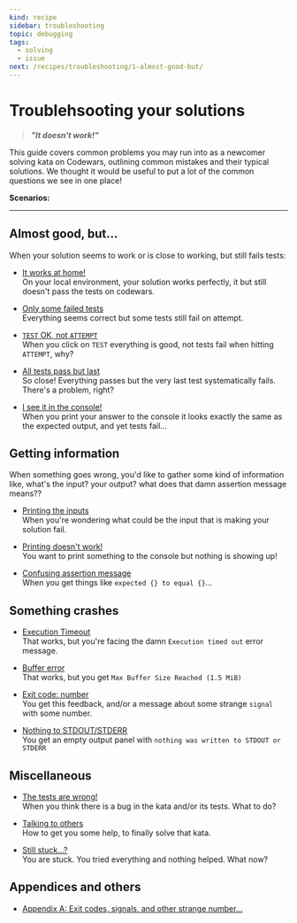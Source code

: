 ```yaml
---
kind: recipe
sidebar: troubleshooting
topic: debugging
tags:
  - solving
  - issue
next: /recipes/troubleshooting/1-almost-good-but/
---
```


# Troublehsooting your solutions

> **_"It doesn't work!"_**

This guide covers common problems you may run into as a newcomer solving kata on Codewars, outlining common mistakes and their typical solutions. We thought it would be useful to put a lot of the common questions we see in one place!

**Scenarios:**

---

## Almost good, but...

When your solution seems to work or is close to working, but still fails tests:

- [It works at home!]()  
  On your local environment, your solution works perfectly, it but still doesn't pass the tests on codewars.

- [Only some failed tests]()  
  Everything seems correct but some tests still fail on attempt.

- [`TEST` OK, not `ATTEMPT`]()  
  When you click on `TEST` everything is good, not tests fail when hitting `ATTEMPT`, why?

- [All tests pass but last]()  
  So close! Everything passes but the very last test systematically fails. There's a problem, right?

- [I see it in the console!]()  
  When you print your answer to the console it looks exactly the same as the expected output, and yet tests fail...

## Getting information

When something goes wrong, you'd like to gather some kind of information like, what's the input? your output? what does that damn assertion message means??

- [Printing the inputs]()  
  When you're wondering what could be the input that is making your solution fail.

- [Printing doesn't work!]()  
  You want to print something to the console but nothing is showing up!

- [Confusing assertion message]()  
  When you get things like `expected {} to equal {}`...

## Something crashes

- [Execution Timeout]()  
  That works, but you're facing the damn `Execution timed out` error message.

- [Buffer error]()  
  That works, but you get `Max Buffer Size Reached (1.5 MiB)`

- [Exit code: number]()  
  You get this feedback, and/or a message about some strange `signal` with some number.

- [Nothing to STDOUT/STDERR]()  
  You get an empty output panel with `nothing was written to STDOUT or STDERR`

## Miscellaneous

- [The tests are wrong!]()  
  When you think there is a bug in the kata and/or its tests. What to do?

- [Talking to others]()  
  How to get you some help, to finally solve that kata.

- [Still stuck...?]()  
  You are stuck. You tried everything and nothing helped. What now?

## Appendices and others

- [Appendix A: Exit codes, signals, and other strange number...]()
